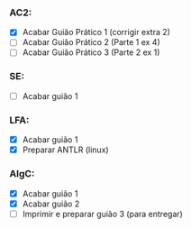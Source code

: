 ### AC2:
- [x] Acabar Guião Prático 1 (corrigir extra 2)
- [ ] Acabar Guião Prático 2 (Parte 1 ex 4)
- [ ] Acabar Guião Prático 3 (Parte 2 ex 1)

### SE:
- [ ] Acabar guião 1

### LFA:
- [x] Acabar guião 1
- [x] Preparar ANTLR (linux)

### AlgC: 
- [x] Acabar guião 1
- [x] Acabar guião 2
- [ ] Imprimir e preparar guião 3 (para entregar)
